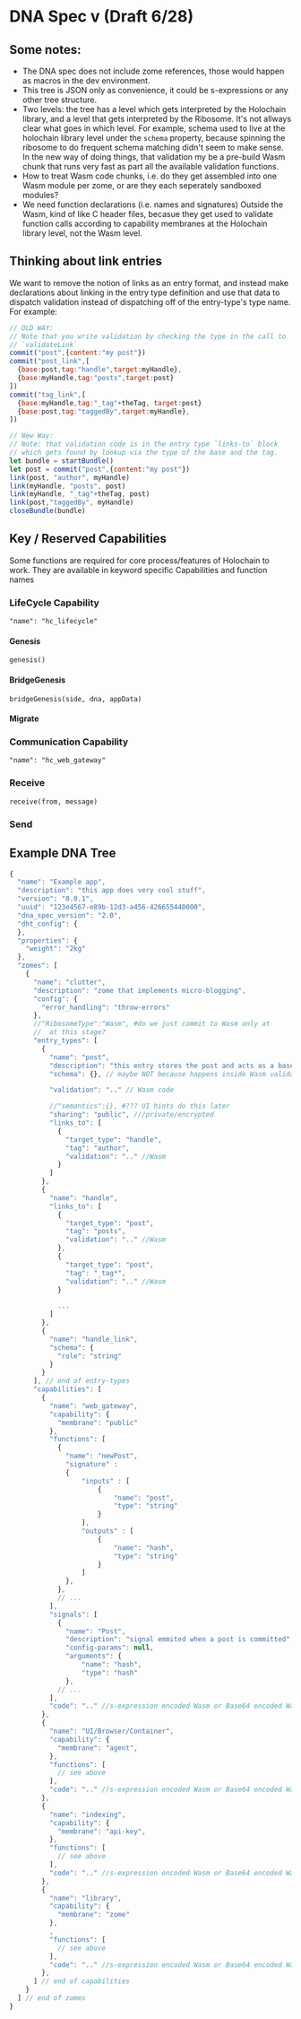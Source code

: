 # DNA Spec v (Draft 6/28)

## Some notes:

- The DNA spec does not include zome references, those would happen as macros in the dev environment.
- This tree is JSON only as convenience, it could be s-expressions or any other tree structure.
- Two levels: the tree has a level which gets interpreted by the Holochain library, and a level that gets interpreted by the Ribosome.  It's not allways clear what goes in which level.  For example, schema used to live at the holochain library level under the `schema` property, because spinning the ribosome to do frequent schema matching didn't seem to make sense.  In the new way of doing things, that validation my be a pre-build Wasm chunk that runs very fast as part all the available validation functions.
- How to treat Wasm code chunks, i.e. do they get assembled into one Wasm module per zome, or are they each seperately sandboxed modules?
- We need function declarations (i.e. names and signatures) Outside the Wasm, kind of like C header files, becasue they get used to validate function calls according to capability membranes at the Holochain library level, not the Wasm level.

## Thinking about link entries

We want to remove the notion of links as an entry format, and instead make declarations about linking in the entry type definition and use that data to dispatch validation instead of dispatching off of the entry-type's type name.  For example:

``` javascript
// OLD WAY:
// Note that you write validation by checking the type in the call to
// `validateLink`
commit("post",{content:"my post"})
commit("post_link",[
  {base:post,tag:"handle",target:myHandle},
  {base:myHandle,tag:"posts",target:post}
])
commit("tag_link",[
  {base:myHandle,tag:"_tag"+theTag, target:post}
  {base:post,tag:"taggedBy",target:myHandle},
])

// New Way:
// Note: that validation code is in the entry type `links-to` block
// which gets found by lookup via the type of the base and the tag.
let bundle = startBundle()
let post = commit("post",{content:"my post"})
link(post, "author", myHandle)
link(myHandle, "posts", post)
link(myHandle, "_tag"+theTag, post)
link(post,"taggedBy", myHandle)
closeBundle(bundle)
```

## Key / Reserved Capabilities

Some functions are required for core process/features of Holochain to work.
They are available in keyword specific Capabilities and function names

### LifeCycle Capability

`"name": "hc_lifecycle"`

#### Genesis
`genesis()`

#### BridgeGenesis
`bridgeGenesis(side, dna, appData)`

#### Migrate

### Communication Capability

`"name": "hc_web_gateway"`

### Receive
`receive(from, message)`
### Send


## Example DNA Tree

``` javascript
{
  "name": "Example app",
  "description": "this app does very cool stuff",
  "version": "0.0.1",
  "uuid": "123e4567-e89b-12d3-a456-426655440000",
  "dna_spec_version": "2.0",
  "dht_config": {
  },
  "properties": {
    "weight": "2kg"
  },
  "zomes": [
    {
      "name": "clutter",
      "description": "zome that implements micro-blogging",
      "config": {
        "error_handling": "throw-errors"
      },
      //"RibosomeType":"Wasm", #do we just commit to Wasm only at
      //  at this stage?
      "entry_types": [
        {
          "name": "post",
          "description": "this entry stores the post and acts as a base for links back to the author",
          "schema": {}, // maybe NOT because happens inside Wasm validations and it's fast enough.

          "validation": ".." // Wasm code

          //"semantics":{}, #??? UI hints do this later
          "sharing": "public", ///private/encrypted
          "links_to": [
            {
              "target_type": "handle",
              "tag": "author",
              "validation": ".." //Wasm
            }
          ]
        },
        {
          "name": "handle",
          "links_to": [
            {
              "target_type": "post",
              "tag": "posts",
              "validation": ".." //Wasm
            },
            {
              "target_type": "post",
              "tag": "_tag*",
              "validation": ".." //Wasm
            }

            ...
          ]
        },
        {
          "name": "handle_link",
          "schema": {
            "role": "string"
          }
        }
      ], // end of entry-types
      "capabilities": [
        {
          "name": "web_gateway",
          "capability": {
            "membrane": "public"
          },
          "functions": [
            {
              "name": "newPost",
              "signature" :
              {
                  "inputs" : [
                      {
                          "name": "post",
                          "type": "string"
                      }
                  ],
                  "outputs" : [
                      {
                          "name": "hash",
                          "type": "string"
                      }
                  ]
              },
            },
            // ...
          ],
          "signals": [
            {
              "name": "Post",
              "description": "signal emmited when a post is committed",
              "config-params": null,
              "arguments": {
                  "name": "hash",
                  "type": "hash"
              },
            // ...
          ],
          "code": ".." //s-expression encoded Wasm or Base64 encoded Wasm bytecode
        },
        {
          "name": "UI/Browser/Container",
          "capability": {
            "membrane": "agent",
          },
          "functions": [
            // see above
          ],
          "code": ".." //s-expression encoded Wasm or Base64 encoded Wasm bytecode
        },
        {
          "name": "indexing",
          "capability": {
            "membrane": "api-key",
          },
          "functions": [
            // see above
          ],
          "code": ".." //s-expression encoded Wasm or Base64 encoded Wasm bytecode
        },
        {
          "name": "library",
          "capability": {
            "membrane": "zome"
          },
          ,
          "functions": [
            // see above
          ],
          "code": ".." //s-expression encoded Wasm or Base64 encoded Wasm bytecode
        },
      ] // end of capabilities
    }
  ] // end of zomes
}
```
